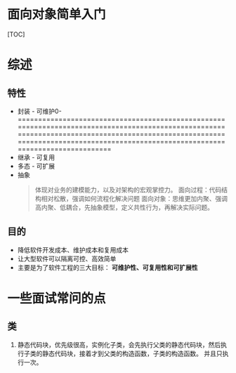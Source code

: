 # 面向对象简单入门
[TOC]

# 综述

## 特性
- 封装  - 可维护0-===================================================================================================================================================================================================================================
- 继承 - 可复用
- 多态 - 可扩展
- 抽象
  > 体现对业务的建模能力，以及对架构的宏观掌控力。
面向过程：代码结构相对松散，强调如何流程化解决问题
面向对象：思维更加内聚、强调高内聚、低耦合，先抽象模型，定义共性行为，再解决实际问题。

## 目的
- 降低软件开发成本、维护成本和复用成本
- 让大型软件可以隔离可控、高效简单
- 主要是为了软件工程的三大目标： **可维护性、可复用性和可扩展性**





# 一些面试常问的点

## 类

1. 静态代码块，优先级很高，实例化子类，会先执行父类的静态代码块，然后执行子类的静态代码块，接着才到父类的构造函数，子类的构造函数。 并且只执行一次。